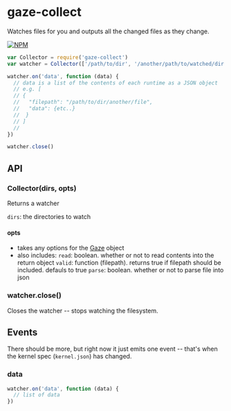 # gaze-collect

Watches files for you and outputs all the changed files as they change.

[![NPM](https://nodei.co/npm/gaze-collect.png)](https://nodei.co/npm/gaze-collect/)

```js
var Collector = require('gaze-collect')
var watcher = Collector(['/path/to/dir', '/another/path/to/watched/dir'])

watcher.on('data', function (data) {
  // data is a list of the contents of each runtime as a JSON object
  // e.g. [
  // {
  //   "filepath": "/path/to/dir/another/file",
  //   "data": {etc..}
  //  }
  // ]
  //
})

watcher.close()
```

## API

### Collector(dirs, opts)

Returns a watcher

`dirs`: the directories to watch

#### opts

- takes any options for the [Gaze](https://github.com/shama/gaze) object
- also includes:
  `read`: boolean. whether or not to read contents into the return object
  `valid`: function (filepath). returns true if filepath should be included. defauls to true
  `parse`: boolean. whether or not to parse file into json

### watcher.close()

Closes the watcher -- stops watching the filesystem.

## Events

There should be more, but right now it just emits one event -- that's when the kernel spec (`kernel.json`) has changed.

### data

```js
watcher.on('data', function (data) {
  // list of data
})
```



